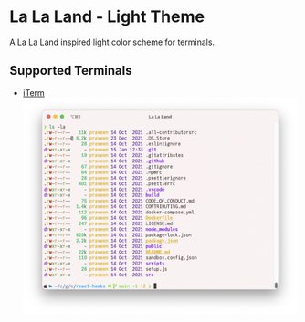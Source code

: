 # La La Land - Light Theme

A La La Land inspired light color scheme for terminals.

## Supported Terminals

- [iTerm](./iterm/)
  ![iTerm Screenshot](./iterm/screenshot.png)
